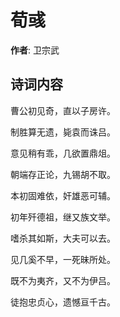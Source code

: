 # 荀彧

**作者**: 卫宗武

## 诗词内容

曹公初见奇，直以子房许。

制胜算无遗，毙袁而诛吕。

意见稍有乖，几欲置鼎俎。

朝端存正论，九锡胡不取。

本初固难依，奸雄恶可辅。

初年歼德祖，继又族文举。

嗜杀其如斯，大夫可以去。

见几奚不早，一死昧所处。

既不为夷齐，又不为伊吕。

徒抱忠贞心，遗憾亘千古。

